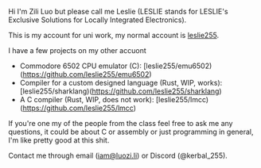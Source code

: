 Hi I'm Zili Luo but please call me Leslie (LESLIE stands for LESLIE's Exclusive Solutions for Locally Integrated Electronics).

This is my account for uni work, my normal account is [leslie255](https://github.com/leslie255).

I have a few projects on my other accuont
- Commodore 6502 CPU emulator (C): [leslie255/emu6502)(https://github.com/leslie255/emu6502)
- Compiler for a custom designed language (Rust, WIP, works): [leslie255/sharklang)(https://github.com/leslie255/sharklang)
- A C compiler (Rust, WIP, does not work): [leslie255/lmcc)(https://github.com/leslie255/lmcc)

If you're one my of the people from the class feel free to ask me any questions, it could be about C or assembly or just programming in general, I'm like pretty good at this shit.

Contact me through email ([iam@luozi.li](mailto:iam@luozi.li)) or Discord (@kerbal_255).
